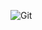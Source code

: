 ![Git](https://github.com/MMVonnSeek/ProjetoGit/assets/89359847/4fb16fc8-cfe3-49f2-9502-f457805dcf33)

